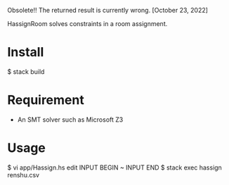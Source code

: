 Obsolete!! The returned result is currently wrong. [October 23, 2022]

HassignRoom solves constraints in a room assignment.

Install
===========
$ stack build

Requirement
===========
* An SMT solver such as Microsoft Z3

Usage
===========
$ vi app/Hassign.hs
  edit INPUT BEGIN ~ INPUT END
$ stack exec hassign renshu.csv

